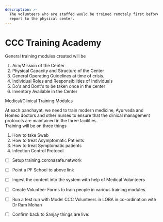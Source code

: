```yaml
---
description: >-
  The volunteers who are staffed would be trained remotely first before they
  report to the physical center.
---
```


# CCC Training Academy

General training modules created will be

1. Aim/Mission of the Center
2. Physical Capacity and Structure of the Center
3. General Operating Guidelines at time of crisis.
4. Individual Roles and Responsibilities of Individuals
5. Do's and Dont's to be taken once in the center
6. Inventory Available in the Center

Medical/Clinical Training Modules  
  
At each panchayat, we need to train modern medicine, Ayurveda and Homeo doctors and other nurses to ensure that the clinical management protocols are maintained in the three facilities.  
Training will be on three things  
  
1. How to take Swab  
2. How to treat Asymptomatic Patients  
3. How to treat Symptomatic patients  
4. Infection Control Protocol

* [ ] Setup training.coronasafe.network 
* [ ] Point a PF School to above link
* [ ] Ingest the content into the system with help of Medical Volunteers
* [ ] Create Volunteer Forms to train people in various training modules.
* [ ] Run a test run with Model CCC Volunteers in LOBA in co-ordination with Dr Ram Mohan
* [ ] Confirm back to Sanjay things are live.



